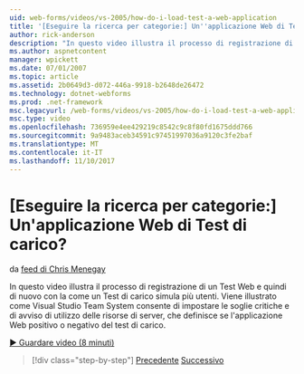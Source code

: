 ```yaml
---
uid: web-forms/videos/vs-2005/how-do-i-load-test-a-web-application
title: '[Eseguire la ricerca per categorie:] Un''applicazione Web di Test di carico? | Microsoft Docs'
author: rick-anderson
description: "In questo video illustra il processo di registrazione di un Test Web e quindi di nuovo con la come un Test di carico simula più utenti. Viene illustrato come Visual Studio..."
ms.author: aspnetcontent
manager: wpickett
ms.date: 07/01/2007
ms.topic: article
ms.assetid: 2b0649d3-d072-446a-9918-b2648de26472
ms.technology: dotnet-webforms
ms.prod: .net-framework
msc.legacyurl: /web-forms/videos/vs-2005/how-do-i-load-test-a-web-application
msc.type: video
ms.openlocfilehash: 736959e4ee429219c8542c9c8f80fd1675ddd766
ms.sourcegitcommit: 9a9483aceb34591c97451997036a9120c3fe2baf
ms.translationtype: MT
ms.contentlocale: it-IT
ms.lasthandoff: 11/10/2017
---
```

<a name="how-do-i-load-test-a-web-application"></a>[Eseguire la ricerca per categorie:] Un'applicazione Web di Test di carico?
====================
da [feed di Chris Menegay](https://twitter.com/CMenegay)

In questo video illustra il processo di registrazione di un Test Web e quindi di nuovo con la come un Test di carico simula più utenti. Viene illustrato come Visual Studio Team System consente di impostare le soglie critiche e di avviso di utilizzo delle risorse di server, che definisce se l'applicazione Web positivo o negativo del test di carico.

[&#9654; Guardare video (8 minuti)](https://channel9.msdn.com/Blogs/ASP-NET-Site-Videos/how-do-i-load-test-a-web-application)

>[!div class="step-by-step"]
[Precedente](how-do-i-practice-test-driven-development.md)
[Successivo](how-do-i-tune-web-application-performance-with-profiling.md)
